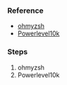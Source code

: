 ### Reference
- [ohmyzsh](https://github.com/ohmyzsh/ohmyzsh)
- [Powerlevel10k](https://github.com/romkatv/powerlevel10k)

### Steps
1. ohmyzsh
2. Powerlevel10k
